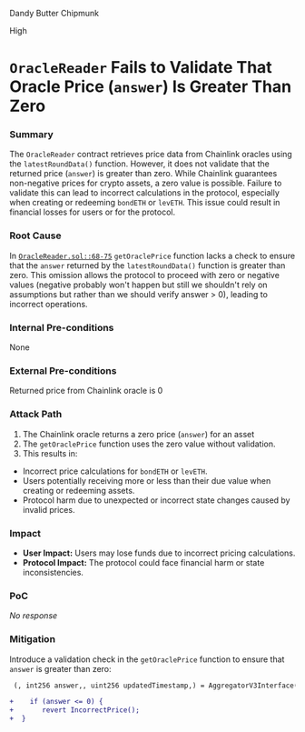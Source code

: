 Dandy Butter Chipmunk

High

# `OracleReader` Fails to Validate That Oracle Price (`answer`) Is Greater Than Zero

### Summary

The `OracleReader` contract retrieves price data from Chainlink oracles using the `latestRoundData()` function. However, it does not validate that the returned price (`answer`) is greater than zero. While Chainlink guarantees non-negative prices for crypto assets, a zero value is possible. Failure to validate this can lead to incorrect calculations in the protocol, especially when creating or redeeming `bondETH` or `levETH`. This issue could result in financial losses for users or for the protocol.  

### Root Cause

In  [`OracleReader.sol::68-75`](https://github.com/sherlock-audit/2024-12-plaza-finance/blob/main/plaza-evm/src/OracleReader.sol#L68-L75) `getOraclePrice` function lacks a check to ensure that the `answer` returned by the `latestRoundData()` function is greater than zero. This omission allows the protocol to proceed with zero or negative values (negative probably won't happen but still we shouldn't rely on assumptions but rather than we should verify answer > 0), leading to incorrect operations.  

### Internal Pre-conditions

None

### External Pre-conditions

Returned price from Chainlink oracle is 0

### Attack Path

1. The Chainlink oracle returns a zero price (`answer`) for an asset
2. The `getOraclePrice` function uses the zero value without validation. 
3.  This results in:  
   - Incorrect price calculations for `bondETH` or `levETH`.  
   - Users potentially receiving more or less than their due value when creating or redeeming assets.  
   - Protocol harm due to unexpected or incorrect state changes caused by invalid prices.  

### Impact

- **User Impact:** Users may lose funds due to incorrect pricing calculations.  
- **Protocol Impact:** The protocol could face financial harm or state inconsistencies.

### PoC

_No response_

### Mitigation

Introduce a validation check in the `getOraclePrice` function to ensure that `answer` is greater than zero:  

```diff
 (, int256 answer,, uint256 updatedTimestamp,) = AggregatorV3Interface(feed).latestRoundData();  

+    if (answer <= 0) {  
+       revert IncorrectPrice();  
+  }  
```